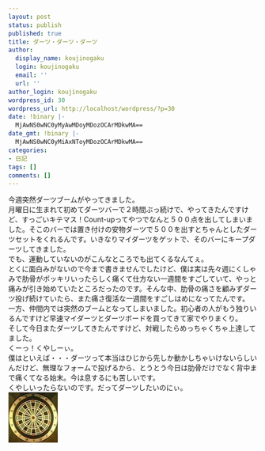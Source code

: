 ```yaml
---
layout: post
status: publish
published: true
title: ダーツ・ダーツ・ダーツ
author:
  display_name: koujinogaku
  login: koujinogaku
  email: ''
  url: ''
author_login: koujinogaku
wordpress_id: 30
wordpress_url: http://localhost/wordpress/?p=30
date: !binary |-
  MjAwNS0wNC0yMyAwMDoyMDozOCArMDkwMA==
date_gmt: !binary |-
  MjAwNS0wNC0yMiAxNToyMDozOCArMDkwMA==
categories:
- 日記
tags: []
comments: []
---
```

<p>今週突然ダーツブームがやってきました。<br />
月曜日に生まれて初めてダーツバーで２時間ぶっ続けで、やってきたんですけど、すっごいキテマス！Count-upってやつでなんと５００点を出してしまいました。そこのバーでは置き付けの安物ダーツで５００を出すとちゃんとしたダーツセットをくれるんです。いきなりマイダーツをゲットで、そのバーにキープダーツしてきました。<br />
でも、運動していないのがこんなところでも出てくるなんてぇ。<br />
とくに面白みがないので今まで書きませんでしたけど、僕は実は先々週にくしゃみで肋骨がポッキリいったらしく痛くて仕方ない一週間をすごしていて、やっと痛みが引き始めていたところだったのです。そんな中、肋骨の痛さを顧みずダーツ投げ続けていたら、また痛さ復活な一週間をすごしはめになってたんです。<br />
一方、仲間内では突然のブームとなってしまいました。初心者の人がもう独りいるんですけど早速マイダーツとダーツボードを買ってきて家でやりまくり。<br />
そして今日またダーツしてきたんですけど、対戦したらめっちゃくちゃ上達してました。<br />
くーっ！くやしーぃ。<br />
僕はといえば・・・ダーツって本当はひじから先しか動かしちゃいけないらしいんだけど、無理なフォームで投げるから、とうとう今日は肋骨だけでなく背中まで痛くてなる始末。今は息するにも苦しいです。<br />
くやしいったらないのです。だってダーツしたいのにぃ。<br />
<img src="/blog/img/20050423.jpg"  /></p>
